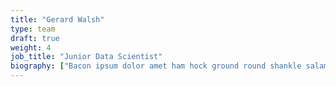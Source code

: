 ```yaml
---
title: "Gerard Walsh"
type: team
draft: true
weight: 4
job_title: "Junior Data Scientist"
biography: ["Bacon ipsum dolor amet ham hock ground round shankle salami beef ribeye boudin meatloaf spare ribs brisket short ribs. Salami flank tail, kevin brisket corned beef boudin andouille t-bone ribeye capicola pork belly alcatra chicken. Filet mignon pancetta alcatra pork tongue, venison pork belly brisket sausage bacon flank ground round. Chicken doner tongue ham, brisket pig chuck strip steak bacon filet mignon. Pig tenderloin bresaola, boudin pastrami bacon shoulder. Fatback tri-tip porchetta leberkas bresaola. Beef ribs andouille ham hock beef hamburger.", "Spicy jalapeno tri-tip sausage strip steak pork loin ball tip. Pork chop flank kevin bacon fatback. Cupim beef sirloin tri-tip venison short ribs pork chop, sausage t-bone tongue picanha. Kevin venison filet mignon jowl, meatball tri-tip flank ham landjaeger prosciutto drumstick picanha. Boudin picanha tenderloin, jerky drumstick meatloaf porchetta short ribs turkey cow cupim.", "Swine pork loin venison, filet mignon kielbasa pork turducken meatloaf alcatra. Beef porchetta pork pancetta prosciutto turducken. Spare ribs pork capicola venison pork loin landjaeger. Pancetta swine beef ribs ribeye shoulder, strip steak alcatra. Pastrami pig sausage pork chop tri-tip."]
---
```

